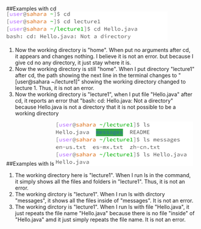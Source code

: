##Examples with cd
![Image](3.png)
1. Now the working directory is "home". When put no arguments after cd, it appears and changes nothing. I believe it is not an error. but because I give cd no any directory, it just stay where it is.
2. Now the working directory is still "home". When I put directory "lecture1" after cd, the path showing the next line in the terminal changes to "[user@sahara ~/lecture1]" showing the working directory changed to lecture 1. Thus, it is not an error.
3. Now the working directory is "lecture1", when I put file "Hello.java" after cd, it reports an error that "bash: cd: Hello.java: Not a directory" because Hello.java is not a directory that it is not possible to be a working directory


##Examples with ls
![Image](1.png)
1. The working directory here is "lecture1". When I run ls in the command, it simply shows all the files and folders in "lecture1". Thus, it is not an error.
2. The working dirctory is "lecture1". When I run ls with dirctory "messages", it shows all the files inside of "messages". It is not an error.
3. The working dirctory is "lecture1". When I run ls with file "Hello.java", it just repeats the file name "Hello.java" because there is no file "inside" of "Hello.java" amd it just simply repeats the file name. It is not an error. 
